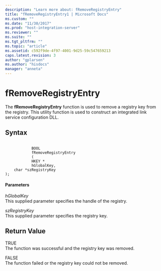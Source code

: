 ```yaml
---
description: "Learn more about: fRemoveRegistryEntry"
title: "fRemoveRegistryEntry1 | Microsoft Docs"
ms.custom: ""
ms.date: "11/30/2017"
ms.prod: "host-integration-server"
ms.reviewer: ""
ms.suite: ""
ms.tgt_pltfrm: ""
ms.topic: "article"
ms.assetid: c592f9de-4f97-4001-9d25-59c547659213
caps.latest.revision: 3
author: "gplarsen"
ms.author: "hisdocs"
manager: "anneta"
---
```

# fRemoveRegistryEntry
The **fRemoveRegistryEntry** function is used to remove a registry key from the registry. This utility function is used to construct an integrated link service configuration DLL.  
  
## Syntax  
  
```  
  
            BOOL  
            fRemoveRegistryEntry  
            (  
            HKEY *  
            hGlobalKey,  
    char *szRegistryKey   
);  
```  
  
#### Parameters  
 *hGlobalKey*  
 This supplied parameter specifies the handle of the registry.  
  
 *szRegistryKey*  
 This supplied parameter specifies the registry key.  
  
## Return Value  
 TRUE  
 The function was successful and the registry key was removed.  
  
 FALSE  
 The function failed or the registry key could not be removed.

